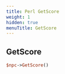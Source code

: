 ```yaml
---
title: Perl GetScore
weight: 1
hidden: true
menuTitle: GetScore
---
```

## GetScore
```perl
$npc->GetScore()
```